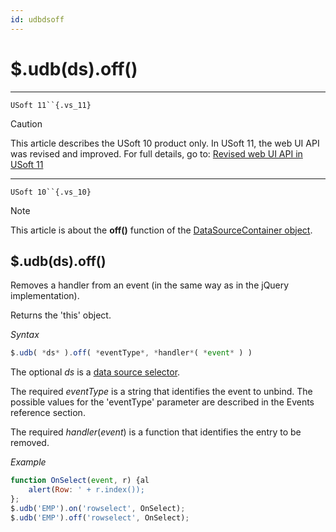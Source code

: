 ```yaml
---
id: udbdsoff
---
```


# $.udb(ds).off()



----

`USoft 11``{.vs_11}`

> [!CAUTION]
> This article describes the USoft 10 product only.
> In USoft 11, the web UI API was revised and improved. For full details, go to:
> [Revised web UI API in USoft 11](/docs/Web%20and%20app%20UIs/UDB%20udb/Revised%20web%20UI%20API%20in%20USoft%2011.md)

----

`USoft 10``{.vs_10}`

> [!NOTE]
> This article is about the **off()** function of the [DataSourceContainer object](/docs/Web%20and%20app%20UIs/UDB%20DataSourceContainer).

## **$.udb(ds).off()**

Removes a handler from an event (in the same way as in the jQuery implementation).

Returns the 'this' object.

*Syntax*

```js
$.udb( *ds* ).off( *eventType*, *handler*( *event* ) )
```

The optional *ds* is a [data source selector](/docs/Web%20and%20app%20UIs/UDB%20DataSourceMetaContainer/UDB%20DataSourceMetaContainer%20object.md).

The required *eventType* is a string that identifies the event to unbind. The possible values for the 'eventType' parameter are described in the Events reference section.

The required *handler*(*event*) is a function that identifies the entry to be removed.

*Example*

```js
function OnSelect(event, r) {al
    alert(Row: ' + r.index());
};
$.udb('EMP').on('rowselect', OnSelect);
$.udb('EMP').off('rowselect', OnSelect);
```

 